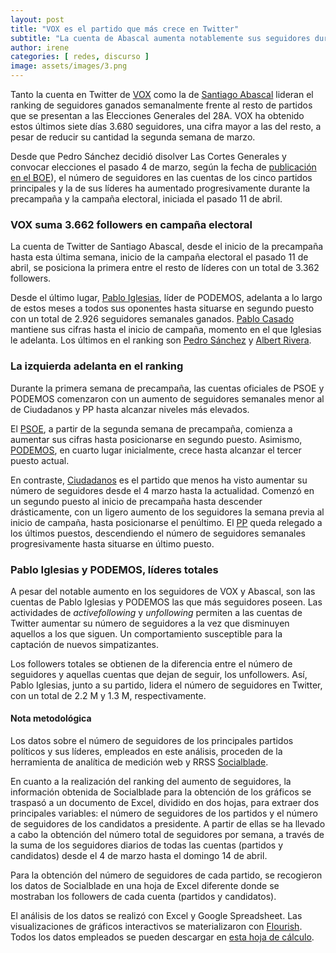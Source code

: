 ```yaml
---
layout: post
title: "VOX es el partido que más crece en Twitter"
subtitle: "La cuenta de Abascal aumenta notablemente sus seguidores durante la campaña electoral"
author: irene 
categories: [ redes, discurso ]
image: assets/images/3.png
---
```

Tanto la cuenta en Twitter de [VOX](https://twitter.com/vox_es) como la de [Santiago Abascal](https://twitter.com/Santi_ABASCAL) lideran el ranking de seguidores ganados semanalmente frente al resto de partidos que se presentan a las Elecciones Generales del 28A. VOX ha obtenido estos últimos siete días 3.680 seguidores, una cifra mayor a las del resto, a pesar de reducir su cantidad la segunda semana de marzo.

Desde que Pedro Sánchez decidió disolver Las Cortes Generales y convocar elecciones el pasado 4 de marzo, según la fecha de [publicación en el BOE](https://www.boe.es/boe/dias/2019/03/05/pdfs/BOE-A-2019-3109.pdf)), el número de seguidores en las cuentas de los cinco partidos principales y la de sus líderes ha aumentado progresivamente durante la precampaña y la campaña electoral, iniciada el pasado 11 de abril. 

### VOX suma 3.662 followers en campaña electoral

<div class="flourish-embed" data-src="visualisation/295451"></div><script src="https://public.flourish.studio/resources/embed.js"></script>

La cuenta de Twitter de Santiago Abascal, desde el inicio de la precampaña hasta esta última semana, inicio de la campaña electoral el pasado 11 de abril, se posiciona la primera entre el resto de líderes con un total de 3.362 followers.

Desde el último lugar, [Pablo Iglesias](https://twitter.com/Pablo_Iglesias_), líder de PODEMOS, adelanta a lo largo de estos meses a todos sus oponentes hasta situarse en segundo puesto con un total de 2.926 seguidores semanales ganados. [Pablo Casado](https://twitter.com/pablocasado_) mantiene sus cifras hasta el inicio de campaña, momento en el que Iglesias le adelanta. Los últimos en el ranking son [Pedro Sánchez](https://twitter.com/sanchezcastejon) y [Albert Rivera](https://twitter.com/Albert_Rivera). 

### La izquierda adelanta en el ranking

<div class="flourish-embed" data-src="visualisation/299351"></div><script src="https://public.flourish.studio/resources/embed.js"></script>

Durante la primera semana de precampaña, las cuentas oficiales de PSOE y PODEMOS comenzaron con un aumento de seguidores semanales menor al de Ciudadanos y PP hasta alcanzar niveles más elevados. 

El [PSOE](https://twitter.com/PSOE), a partir de la segunda semana de precampaña, comienza a aumentar sus cifras hasta posicionarse en segundo puesto. Asimismo, [PODEMOS](https://twitter.com/ahorapodemos), en cuarto lugar inicialmente, crece hasta alcanzar el tercer puesto actual.

En contraste, [Ciudadanos](https://twitter.com/CiudadanosCs) es el partido que menos ha visto aumentar su número de seguidores desde el 4 marzo hasta la actualidad. Comenzó en un segundo puesto al inicio de precampaña hasta descender drásticamente, con un ligero aumento de los seguidores la semana previa al inicio de campaña, hasta posicionarse el penúltimo. El [PP](https://twitter.com/populares) queda relegado a los últimos puestos, descendiendo el número de seguidores semanales progresivamente hasta situarse en último puesto.

### Pablo Iglesias y PODEMOS, líderes totales

A pesar del notable aumento en los seguidores de VOX y Abascal, son las cuentas de Pablo Iglesias y PODEMOS las que más seguidores poseen. Las actividades de *activefollowing* y *unfollowing* permiten a las cuentas de Twitter aumentar su número de seguidores a la vez que disminuyen aquellos a los que siguen. Un comportamiento susceptible para la captación de nuevos simpatizantes. 

<div class="flourish-embed" data-src="visualisation/300604"></div><script src="https://public.flourish.studio/resources/embed.js"></script>

Los followers totales se obtienen de la diferencia entre el número de seguidores y aquellas cuentas que dejan de seguir, los unfollowers. Así, Pablo Iglesias, junto a su partido, lidera el número de seguidores en Twitter, con un total de 2.2 M y 1.3 M, respectivamente.

<div class="alert alert-secondary" role="alert">
  <h4 class="alert-heading">Nota metodológica</h4>
  <p>Los datos sobre el número de seguidores de los principales partidos políticos y sus líderes, empleados en este análisis, proceden de la herramienta de analítica de medición web y RRSS <a href="https://www.google.com/url?q=https://socialblade.com/twitter/&amp;sa=D&amp;ust=1555429004402000">Socialblade</a>.</p>
  <p>En cuanto a la realización del ranking del aumento de seguidores, la información obtenida de Socialblade para la obtención de los gráficos se traspasó a un documento de Excel, dividido en dos hojas, para extraer dos principales variables: el número de seguidores de los partidos y el número de seguidores de los candidatos a presidente. A partir de ellas se ha llevado a cabo la obtención del número total de seguidores por semana, a través de la suma de los seguidores diarios de todas las cuentas (partidos y candidatos) desde el 4 de marzo hasta el domingo 14 de abril.</p>
  <p>Para la obtención del número de seguidores de cada partido, se recogieron los datos de Socialblade en una hoja de Excel diferente donde se mostraban los followers de cada cuenta (partidos y candidatos).</p>
  <p>El análisis de los datos se realizó con Excel y Google Spreadsheet. Las visualizaciones de gráficos interactivos se materializaron con <a href="https://flourish.studio/">Flourish</a>. Todos los datos empleados se pueden descargar en <a href="https://docs.google.com/spreadsheets/d/14sndkp1rUlVYaqFKeoilzXKPHQL728KZY0doWR-7Lz4/edit?usp=sharing">esta hoja de cálculo</a>.</p>
</div>


 




